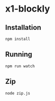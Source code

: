 # x1-blockly

## Installation

```
npm install
```

## Running

```
npm run watch
```

## Zip

```
node zip.js
```